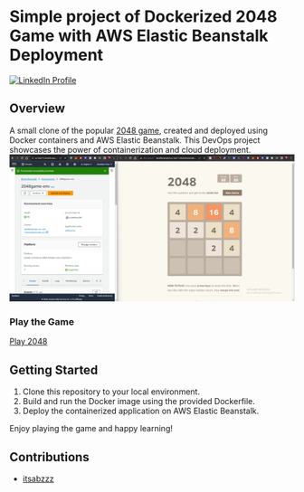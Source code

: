 # Simple project of Dockerized 2048 Game with AWS Elastic Beanstalk Deployment

[![LinkedIn Profile](https://img.shields.io/badge/LinkedIn-Connect-blue)](https://www.linkedin.com/in/abubaker-omer-939462185/)

## Overview

A small clone of the popular [2048 game](http://gabrielecirulli.github.io/2048/), created and deployed using Docker containers and AWS Elastic Beanstalk. This DevOps project showcases the power of containerization and cloud deployment. 
![Screenshot](https://github.com/itsabzzz/2048-Docker-AWS-Project/blob/8e13af58277769fd7c4b470917e42125cdcbdc87/Screenshot.png)

### Play the Game
[Play 2048]([http://your-game-url-here.com](http://abubkerproject.us-east-1.elasticbeanstalk.com/))

## Getting Started

1. Clone this repository to your local environment.
2. Build and run the Docker image using the provided Dockerfile.
3. Deploy the containerized application on AWS Elastic Beanstalk.

Enjoy playing the game and happy learning!

## Contributions
- [itsabzzz](https://github.com/itsabzzz) 


